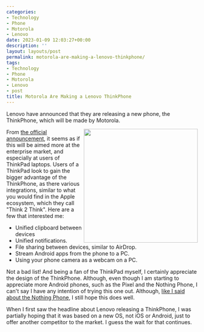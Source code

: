 ```yaml
---
categories:
- Technology
- Phone
- Motorola
- Lenovo
date: 2023-01-09 12:03:27+00:00
description: ''
layout: layouts/post
permalink: motorola-are-making-a-lenovo-thinkphone/
tags:
- Technology
- Phone
- Motorola
- Lenovo
- post
title: Motorola Are Making a Lenovo ThinkPhone
---
```


Lenovo have announced that they are releasing a new phone, the ThinkPhone, which will be made by Motorola.

<a href="https://chrishannah.me/images/2023/01/2022_Bronco_BasicPack_Carbon-Black_Dyn-Backside-e1672859923408-2.png"><img src="https://chrishannah.me/images/2023/01/2022_Bronco_BasicPack_Carbon-Black_Dyn-Backside-e1672859923408-2.png" width="300px" class="sized" style="float: right; max-width: 40ch !important; max-height: 400px;"></a>

From [the official announcement](https://news.lenovo.com/pressroom/press-releases/thinkphone-by-motorola-unmatched-business-device-experience/), it seems as if this will be aimed more at the enterprise market, and especially at users of ThinkPad laptops. Users of a ThinkPad look to gain the bigger advantage of the ThinkPhone, as there various integrations, similar to what you would find in the Apple ecosystem, which they call "Think 2 Think". Here are a few that interested me:

* Unified clipboard between devices
* Unified notifications.
* File sharing between devices, similar to AirDrop.
* Stream Android apps from the phone to a PC.
* Using your phone camera as a webcam on a PC.

Not a bad list! And being a fan of the ThinkPad myself, I certainly appreciate the design of the ThinkPhone. Although, even though I am starting to appreciate more Android phones, such as the Pixel and the Nothing Phone, I can't say I have any intention of trying this one out. Although, [like I said about the Nothing Phone](https://chrishannah.me/i-hope-the-nothing-phone-does-well/), I still hope this does well.

When I first saw the headline about Lenovo releasing a ThinkPhone, I was partially hoping that it was based on a new OS, not iOS or Android, just to offer another competitor to the market. I guess the wait for that continues.
